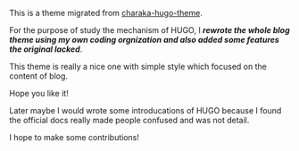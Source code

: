 This is a theme migrated from [charaka-hugo-theme](https://github.com/natarajmb/charaka-hugo-theme).

For the purpose of study the mechanism of HUGO, I ***rewrote the whole blog theme using my own coding orgnization and also added some features the original lacked***.

This theme is really a nice one with simple style which focused on the content of blog.

Hope you like it!

Later maybe I would wrote some introducations of HUGO because I found the official docs really made people confused and was not detail.

I hope to make some contributions!



